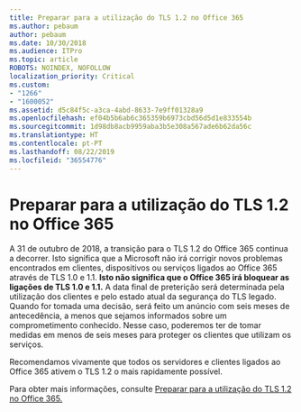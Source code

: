 ```yaml
---
title: Preparar para a utilização do TLS 1.2 no Office 365
ms.author: pebaum
author: pebaum
ms.date: 10/30/2018
ms.audience: ITPro
ms.topic: article
ROBOTS: NOINDEX, NOFOLLOW
localization_priority: Critical
ms.custom:
- "1266"
- "1600052"
ms.assetid: d5c84f5c-a3ca-4abd-8633-7e9ff01328a9
ms.openlocfilehash: ef04b5b6ab6c365359b6973cbd56d5d1e833554b
ms.sourcegitcommit: 1d98db8acb9959aba3b5e308a567ade6b62da56c
ms.translationtype: HT
ms.contentlocale: pt-PT
ms.lasthandoff: 08/22/2019
ms.locfileid: "36554776"
---
```

# <a name="prepare-for-use-of-tls-12-in-office-365"></a>Preparar para a utilização do TLS 1.2 no Office 365

A 31 de outubro de 2018, a transição para o TLS 1.2 do Office 365 continua a decorrer. Isto significa que a Microsoft não irá corrigir novos problemas encontrados em clientes, dispositivos ou serviços ligados ao Office 365 através de TLS 1.0 e 1.1. **Isto não significa que o Office 365 irá bloquear as ligações de TLS 1.0 e 1.1.** A data final de preterição será determinada pela utilização dos clientes e pelo estado atual da segurança do TLS legado. Quando for tomada uma decisão, será feito um anúncio com seis meses de antecedência, a menos que sejamos informados sobre um comprometimento conhecido. Nesse caso, poderemos ter de tomar medidas em menos de seis meses para proteger os clientes que utilizam os serviços.
  
Recomendamos vivamente que todos os servidores e clientes ligados ao Office 365 ativem o TLS 1.2 o mais rapidamente possível.
  
Para obter mais informações, consulte [Preparar para a utilização do TLS 1.2 no Office 365.](https://support.microsoft.com/help/4057306/preparing-for-tls-1-2-in-office-365)
  